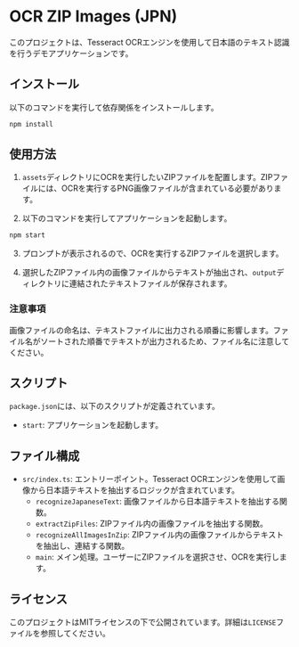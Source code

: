 # OCR ZIP Images (JPN)

このプロジェクトは、Tesseract OCRエンジンを使用して日本語のテキスト認識を行うデモアプリケーションです。

## インストール

以下のコマンドを実行して依存関係をインストールします。

```bash
npm install
```

## 使用方法

1. `assets`ディレクトリにOCRを実行したいZIPファイルを配置します。ZIPファイルには、OCRを実行するPNG画像ファイルが含まれている必要があります。

2. 以下のコマンドを実行してアプリケーションを起動します。

```bash
npm start
```

3. プロンプトが表示されるので、OCRを実行するZIPファイルを選択します。

4. 選択したZIPファイル内の画像ファイルからテキストが抽出され、`output`ディレクトリに連結されたテキストファイルが保存されます。

### 注意事項
画像ファイルの命名は、テキストファイルに出力される順番に影響します。ファイル名がソートされた順番でテキストが出力されるため、ファイル名に注意してください。

## スクリプト

`package.json`には、以下のスクリプトが定義されています。

- `start`: アプリケーションを起動します。

## ファイル構成

- `src/index.ts`: エントリーポイント。Tesseract OCRエンジンを使用して画像から日本語テキストを抽出するロジックが含まれています。
  - `recognizeJapaneseText`: 画像ファイルから日本語テキストを抽出する関数。
  - `extractZipFiles`: ZIPファイル内の画像ファイルを抽出する関数。
  - `recognizeAllImagesInZip`: ZIPファイル内の画像ファイルからテキストを抽出し、連結する関数。
  - `main`: メイン処理。ユーザーにZIPファイルを選択させ、OCRを実行します。

## ライセンス

このプロジェクトはMITライセンスの下で公開されています。詳細は`LICENSE`ファイルを参照してください。
